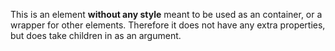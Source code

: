 This is an element **without any style** meant to be used as an container, or a wrapper for other elements.
Therefore it does not have any extra properties, but does take children in as an argument.